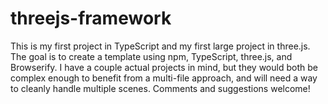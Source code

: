 # threejs-framework
This is my first project in TypeScript and my first large project in three.js. The goal is to create a template using npm, TypeScript, three.js, and Browserify. I have a couple actual projects in mind, but they would both be complex enough to benefit from a multi-file approach, and will need a way to cleanly handle multiple scenes. Comments and suggestions welcome!
